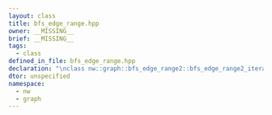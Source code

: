 ```yaml
---
layout: class
title: bfs_edge_range.hpp
owner: __MISSING__
brief: __MISSING__
tags:
  - class
defined_in_file: bfs_edge_range.hpp
declaration: "\nclass nw::graph::bfs_edge_range2::bfs_edge_range2_iterator::end_sentinel_type;"
dtor: unspecified
namespace:
  - nw
  - graph
---
```


